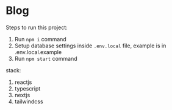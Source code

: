 # Blog

Steps to run this project:

1. Run `npm i` command
2. Setup database settings inside `.env.local` file, example is in .env.local.example
3. Run `npm start` command

stack:

1. reactjs
2. typescript
3. nextjs
4. tailwindcss
